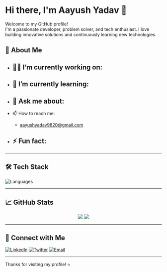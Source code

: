 # Hi there, I'm Aayush Yadav 👋

Welcome to my GitHub profile!  
I'm a passionate developer, problem solver, and tech enthusiast. I love building innovative solutions and continuously learning new technologies.

## 🚀 About Me

- 👨‍💻 I’m currently working on:  
  - 

- 🌱 I’m currently learning:  
  - 

- 💬 Ask me about:  
  - 

- 📫 How to reach me:  
  - aayushyadav9820@gmail.com

- ⚡ Fun fact:  
  - 

---

## 🛠️ Tech Stack

![Languages](https://skillicons.dev/icons?i=python,c++,sql,js,html,css,nodejs,express,mongodb,github,linux,docker&theme=light)

---

## 📈 GitHub Stats

<p align="center">
  <img src="https://github-readme-stats.vercel.app/api?username=Aayush-Yadav-34&show_icons=true&hide_title=true&count_private=true&theme=default" />
  <img src="https://github-readme-streak-stats.herokuapp.com/?user=Aayush-Yadav-34&theme=default" />
</p>

---

## 🔗 Connect with Me

[![LinkedIn](https://img.shields.io/badge/-LinkedIn-blue?style=flat-square&logo=linkedin)](https://www.linkedin.com/in/aayush-yadav-34/)
[![Twitter](https://img.shields.io/badge/-Twitter-blue?style=flat-square&logo=twitter)](https://twitter.com/)
[![Email](https://img.shields.io/badge/-Email-red?style=flat-square&logo=gmail&logoColor=white)](mailto:your-email@example.com)

---

Thanks for visiting my profile! ⭐️
